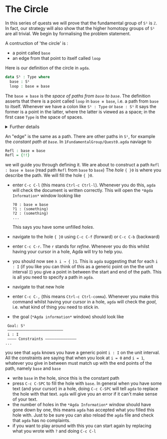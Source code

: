 The Circle
=======================

In this series of quests we will prove that the fundamental group
of `S¹` is `ℤ`.
In fact, our strategy will also show that the higher homotopy groups of
`S¹` are all trivial. 
We begin by formalising the problem statement.

A contruction of 'the circle' is :

- a point called `base`
- an edge from that point to itself called `loop`

Here is our definition of the circle in `agda`.

```agda
data S¹ : Type where
  base : S¹
  loop : base ≡ base
```

The `base ≡ base` is the _space of paths from `base` to `base`_.
The definition asserts that there is a point called `loop`
in `base ≡ base`, i.e. a path from `base` to itself.
Whenever we have a colon like `S¹ : Type` or `base : S¹`
it says the former is a point in the latter, 
where the latter is viewed as a space;
in the first case `Type` is the space of spaces.

<p>
<details>
<summary>Further details</summary>

This is called a _higher inductive type_ (HIT), which generally
follows the format of

- `data` 
- the name of the HIT - in our case `S¹`
- the _type_ of the HIT, in our case `Type`
- `where` followed by
- the _constructors_ of the HIT, in our case `base` and `loop`,
  which we will think of as vertices, edges, surfaces, and so on
  
</details>
</p>

An "edge" is the same as a path.
There are other paths in `S¹`, 
for example the _constant path at `base`_.
In `1FundamentalGroup/Quest0.agda` naviage to 

```agda
Refl : base ≡ base
Refl = {!!}
```

we will guide you through defining it.
We are about to construct a path `Refl : base ≡ base` 
(read path `Refl` from `base` to `base`)
The _hole_ `{ }0` is where you describe the path.
We will fill the hole `{ }0`.

- enter `C-c C-l` (this means `Ctrl-c Ctrl-l`).
  Whenever you do this, `agda` will check the document is written correctly.
  This will open the `*Agda Information*` window looking like 
  
  ```
  ?0 : base ≡ base
  ?1 : (something)
  ?2 : (something)
  ...
  ```
  
  This says you have some unfilled _holes_.
- navigate to the hole `{ }0` using `C-c C-f` (forward) or `C-c C-b` (backward)
- enter `C-c C-r`. The `r` stands for _refine_.
  Whenever you do this whilst having your cursor in a hole,
  Agda will try to help you. 
- you should now see `λ i → { }1`. 
  This is `agda` suggesting that for each 
  `i : I` (if you like you can think of this as a generic point
  on the the unit interval `I`) 
  you give a point in between the start and end of the path. 
  This is all you need to specify a path in `agda`.
- navigate to that new hole
- enter `C-c C-,` (this means `Ctrl-c Ctrl-comma`).
  Whenever you make this command whilst having your cursor in a hole, 
  `agda` will check the _goal_, i.e. what kind of thing you need to stick in. 
- the goal (`*Agda information*` window) should look like

```
 Goal: S¹
 —————————————————————————
 i : I
 ———— Constraints ——————————————
...
```
  you see that `agda` knows you have a generic point 
  `i : I` on the unit interval. 
  All the constraints are saying that when you look 
  at `i = 0` and `i = 1`, whatever you give in between must 
  match up with the end points of the path, 
  namely `base` and `base`
- write `base` in the hole, since this is the constant path
- press `C-c C-SPC` to fill the hole with `base`.
  In general when you have some text (and your cursor) in a hole,
  doing `C-c C-SPC` will tell `agda` to replace the hole with that text.
  `agda` will give you an error if it can't make sense of your text.
- the number of holes in the `*Agda Information*` 
  window should have gone down by one,
  this means `agda` has accepted what you filled this hole with.
  Just to be sure you can also reload the `agda` file and check
  that `agda` has no complaints.
- if you want to play around with this you can start again 
  by replacing what you wrote with `?` and doing
  `C-c C-l` 
  
